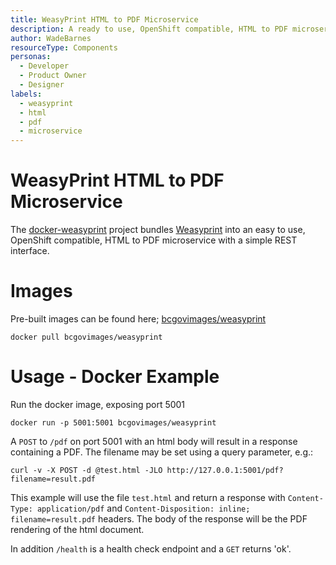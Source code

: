 ```yaml
---
title: WeasyPrint HTML to PDF Microservice
description: A ready to use, OpenShift compatible, HTML to PDF microservice for your application.
author: WadeBarnes
resourceType: Components
personas: 
  - Developer
  - Product Owner
  - Designer
labels:
  - weasyprint
  - html
  - pdf
  - microservice
---
```

# WeasyPrint HTML to PDF Microservice

The [docker-weasyprint](https://github.com/BCDevOps/docker-weasyprint) project bundles [Weasyprint](http://weasyprint.org/) into an easy to use, OpenShift compatible, HTML to PDF microservice with a simple REST interface.

# Images

Pre-built images can be found here; [bcgovimages/weasyprint](https://hub.docker.com/r/bcgovimages/weasyprint)

`docker pull bcgovimages/weasyprint`

# Usage - Docker Example

Run the docker image, exposing port 5001

```
docker run -p 5001:5001 bcgovimages/weasyprint
```

A `POST` to `/pdf` on port 5001 with an html body will result in a response containing a PDF. The filename may be set using a query parameter, e.g.:

```
curl -v -X POST -d @test.html -JLO http://127.0.0.1:5001/pdf?filename=result.pdf
```

This example will use the file `test.html` and return a response with `Content-Type: application/pdf` and `Content-Disposition: inline; filename=result.pdf` headers.  The body of the response will be the PDF rendering of the html document.

In addition `/health` is a health check endpoint and a `GET` returns 'ok'.

